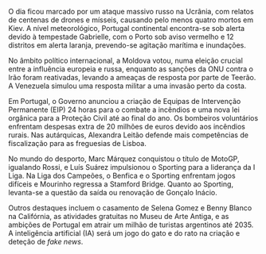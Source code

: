 O dia ficou marcado por um ataque massivo russo na Ucrânia, com relatos de centenas de drones e mísseis, causando pelo menos quatro mortos em Kiev. A nível meteorológico, Portugal continental encontra-se sob alerta devido à tempestade Gabrielle, com o Porto sob aviso vermelho e 12 distritos em alerta laranja, prevendo-se agitação marítima e inundações.

No âmbito político internacional, a Moldova votou, numa eleição crucial entre a influência europeia e russa, enquanto as sanções da ONU contra o Irão foram reativadas, levando a ameaças de resposta por parte de Teerão. A Venezuela simulou uma resposta militar a uma invasão perto da costa.

Em Portugal, o Governo anunciou a criação de Equipas de Intervenção Permanente (EIP) 24 horas para o combate a incêndios e uma nova lei orgânica para a Proteção Civil até ao final do ano. Os bombeiros voluntários enfrentam despesas extra de 20 milhões de euros devido aos incêndios rurais. Nas autárquicas, Alexandra Leitão defende mais competências de fiscalização para as freguesias de Lisboa.

No mundo do desporto, Marc Márquez conquistou o título de MotoGP, igualando Rossi, e Luís Suárez impulsionou o Sporting para a liderança da I Liga. Na Liga dos Campeões, o Benfica e o Sporting enfrentam jogos difíceis e Mourinho regressa a Stamford Bridge. Quanto ao Sporting, levanta-se a questão da saída ou renovação de Gonçalo Inácio.

Outros destaques incluem o casamento de Selena Gomez e Benny Blanco na Califórnia, as atividades gratuitas no Museu de Arte Antiga, e as ambições de Portugal em atrair um milhão de turistas argentinos até 2035. A inteligência artificial (IA) será um jogo do gato e do rato na criação e deteção de *fake news*.
